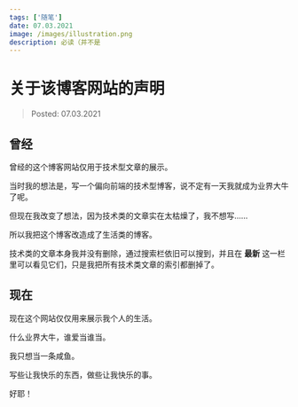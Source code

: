 ```yaml
---
tags: ['随笔']
date: 07.03.2021
image: /images/illustration.png
description: 必读（并不是
---
```


# 关于该博客网站的声明

> Posted: 07.03.2021

<Tag />

## 曾经

曾经的这个博客网站仅用于技术型文章的展示。

当时我的想法是，写一个偏向前端的技术型博客，说不定有一天我就成为业界大牛了呢。

但现在我改变了想法，因为技术类的文章实在太枯燥了，我不想写……

所以我把这个博客改造成了生活类的博客。

技术类的文章本身我并没有删除，通过搜索栏依旧可以搜到，并且在 <span v-p>**最新**</span> 这一栏里可以看见它们，只是我把所有技术类文章的索引都删掉了。

## 现在

现在这个网站仅仅用来展示我个人的生活。

什么业界大牛，谁爱当谁当。

我只想当一条咸鱼。

写些让我快乐的东西，做些让我快乐的事。

好耶！

<Disqus />